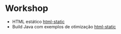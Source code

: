 # Workshop

- HTML estático [html-static](./docker/html-static)
- Build Java com exemplos de otimização [html-static](./docker/html-static)
